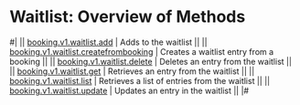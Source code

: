 # Waitlist: Overview of Methods

#|
|| [booking.v1.waitlist.add](./booking-v1-waitlist-add.md) | Adds to the waitlist ||
|| [booking.v1.waitlist.createfrombooking](./booking-v1-waitlist-createfrombooking.md) | Creates a waitlist entry from a booking ||
|| [booking.v1.waitlist.delete](./booking-v1-waitlist-delete.md) | Deletes an entry from the waitlist ||
|| [booking.v1.waitlist.get](./booking-v1-waitlist-get.md) | Retrieves an entry from the waitlist ||
|| [booking.v1.waitlist.list](./booking-v1-waitlist-list.md) | Retrieves a list of entries from the waitlist ||
|| [booking.v1.waitlist.update](./booking-v1-waitlist-update.md) | Updates an entry in the waitlist ||
|#